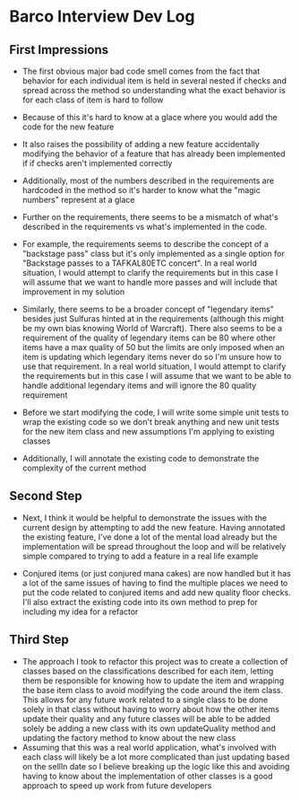 # Barco Interview Dev Log
## First Impressions
- The first obvious major bad code smell comes from the fact that behavior for each individual item is held in several nested if checks and spread across the method so understanding what the exact behavior is for each class of item is hard to follow
- Because of this it's hard to know at a glace where you would add the code for the new feature
- It also raises the possibility of adding a new feature accidentally modifying the behavior of a feature that has already been implemented if if checks aren't implemented correctly
- Additionally, most of the numbers described in the requirements are hardcoded in the method so it's harder to know what the "magic numbers" represent at a glace
- Further on the requirements, there seems to be a mismatch of what's described in the requirements vs what's implemented in the code.
- For example, the requirements seems to describe the concept of a "backstage pass" class but it's only implemented as a single option for "Backstage passes to a TAFKAL80ETC concert". In a real world situation, I would attempt to clarify the requirements but in this case I will assume that we want to handle more passes and will include that improvement in my solution
- Similarly, there seems to be a broader concept of "legendary items" besides just Sulfuras hinted at in the requirements (although this might be my own bias knowing World of Warcraft). There also seems to be a requirement of the quality of legendary items can be 80 where other items have a max quality of 50 but the limits are only imposed when an item is updating which legendary items never do so I'm unsure how to use that requirement. In a real world situation, I would attempt to clarify the requirements but in this case I will assume that we want to be able to handle additional legendary items and will ignore the 80 quality requirement

- Before we start modifying the code, I will write some simple unit tests to wrap the existing code so we don't break anything and new unit tests for the new item class and new assumptions I'm applying to existing classes
- Additionally, I will annotate the existing code to demonstrate the complexity of the current method

## Second Step
- Next, I think it would be helpful to demonstrate the issues with the current design by attempting to add the new feature. Having annotated the existing feature, I've done a lot of the mental load already but the implementation will be spread throughout the loop and will be relatively simple compared to trying to add a feature in a real life example

- Conjured items (or just conjured mana cakes) are now handled but it has a lot of the same issues of having to find the multiple places we need to put the code related to conjured items and add new quality floor checks. I'll also extract the existing code into its own method to prep for including my idea for a refactor

## Third Step
- The approach I took to refactor this project was to create a collection of classes based on the classifications described for each item, letting them be responsible for knowing how to update the item and wrapping the base item class to avoid modifying the code around the item class. This allows for any future work related to a single class to be done solely in that class without having to worry about how the other items update their quality and any future classes will be able to be added solely be adding a new class with its own updateQuality method and updating the factory method to know about the new class
- Assuming that this was a real world application, what's involved with each class will likely be a lot more complicated than just updating based on the sellIn date so I believe breaking up the logic like this and avoiding having to know about the implementation of other classes is a good approach to speed up work from future developers
